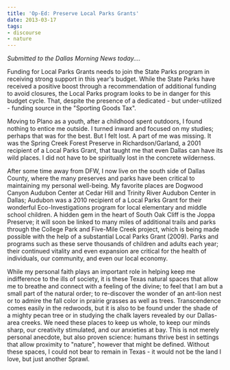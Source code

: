 ```yaml
---
title: 'Op-Ed: Preserve Local Parks Grants'
date: 2013-03-17
tags:
- discourse
- nature
---
```


_Submitted to the Dallas Morning News today...._

Funding for Local Parks Grants needs to join the State Parks program in
receiving strong support in this year's budget. While the State Parks have
received a positive boost through a recommendation of additional funding to
avoid closures, the Local Parks program looks to be in danger for this budget
cycle. That, despite the presence of a dedicated - but under-utilized - funding
source in the "Sporting Goods Tax".

<!-- truncate -->

Moving to Plano as a youth, after a childhood spent outdoors, I found nothing to
entice me outside. I turned inward and focused on my studies; perhaps that was
for the best. But I felt lost. A part of me was missing. It was the Spring Creek
Forest Preserve in Richardson/Garland, a 2001 recipient of a Local Parks Grant,
that taught me that even Dallas can have its wild places. I did not have to be
spiritually lost in the concrete wilderness.

After some time away from DFW, I now live on the south side of Dallas County,
where the many preserves and parks have been critical to maintaining my personal
well-being. My favorite places are Dogwood Canyon Audubon Center at Cedar Hill
and Trinity River Audubon Center in Dallas; Audubon was a 2010 recipient of a
Local Parks Grant for their wonderful Eco-Investigations program for local
elementary and middle school children. A hidden gem in the heart of South Oak
Cliff is the Joppa Preserve; it will soon be linked to many miles of additional
trails and parks through the College Park and Five-Mile Creek project, which is
being made possible with the help of a substantial Local Parks Grant (2009).
Parks and programs such as these serve thousands of children and adults each
year; their continued vitality and even expansion are critical for the health of
individuals, our community, and even our local economy.

While my personal faith plays an important role in helping keep me indifference
to the ills of society, it is these Texas natural spaces that allow me to
breathe and connect with a feeling of the divine; to feel that I am but a small
part of the natural order; to re-discover the wonder of an ant-lion nest or to
admire the fall color in prairie grasses as well as trees. Transcendence comes
easily in the redwoods, but it is also to be found under the shade of a mighty
pecan tree or in studying the chalk layers revealed by our Dallas-area creeks.
We need these places to keep us whole, to keep our minds sharp, our creativity
stimulated, and our anxieties at bay. This is not merely personal anecdote, but
also proven science: humans thrive best in settings that allow proximity to
"nature", however that might be defined. Without these spaces, I could not bear
to remain in Texas - it would not be the land I love, but just another Sprawl.
